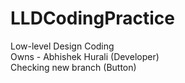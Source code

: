 # LLDCodingPractice
Low-level Design Coding 
<br>
Owns - Abhishek Hurali (Developer)
<br>
Checking new branch (Button)